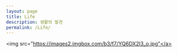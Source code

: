 ```yaml
---
layout: page
title: Life
description: 생활의 발견
permalink: /Life/
---
```


<a><img src="https://images2.imgbox.com/b3/f7/YQ6DX2I3_o.jpg"</a>
